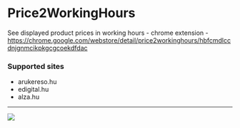 # Price2WorkingHours

See displayed product prices in working hours - chrome extension - https://chrome.google.com/webstore/detail/price2workinghours/hbfcmdlccdnjgnmcikpkgcgcoekdfdac

### Supported sites

* arukereso.hu
* edigital.hu
* alza.hu

***

<img src="https://lh3.googleusercontent.com/RfG-sGJJTBx4LybRNhOMs-6MoPzonX4YqgbsOgmNJ0s2MRqMQ7WN2M2IrOjGkHpPrljttQnf=w640-h400-e365" />
